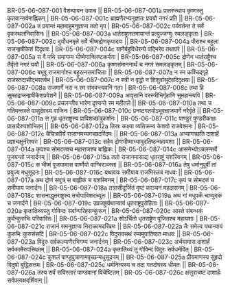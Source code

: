 BR-05-06-087-001  	वैशम्पायन उवाच ||
BR-05-06-087-001a	प्रातरुत्थाय कृष्णस्तु कृतवान्सर्वमाह्निकम् |
BR-05-06-087-001c	ब्राह्मणैरभ्यनुज्ञातः प्रययौ नगरं प्रति ||
BR-05-06-087-002a	तं प्रयान्तं महाबाहुमनुज्ञाप्य ततो नृप |
BR-05-06-087-002c	पर्यवर्तन्त ते सर्वे वृकस्थलनिवासिनः ||
BR-05-06-087-003a	धार्तराष्ट्रास्तमायान्तं प्रत्युज्जग्मुः स्वलङ्कृताः |
BR-05-06-087-003c	दुर्योधनमृते सर्वे भीष्मद्रोणकृपादयः ||
BR-05-06-087-004a	पौराश्च बहुला राजन्हृषीकेशं दिदृक्षवः |
BR-05-06-087-004c	यानैर्बहुविधैरन्ये पद्भिरेव तथापरे ||
BR-05-06-087-005a	स वै पथि समागम्य भीष्मेणाक्लिष्टकर्मणा |
BR-05-06-087-005c	द्रोणेन धार्तराष्ट्रैश्च तैर्वृतो नगरं ययौ ||
BR-05-06-087-006a	कृष्णसंमाननार्थं च नगरं समलङ्कृतम् |
BR-05-06-087-006c	बभूवू राजमार्गाश्च बहुरत्नसमाचिताः ||
BR-05-06-087-007a	न स्म कश्चिद्गृहे राजंस्तदासीद्भरतर्षभ |
BR-05-06-087-007c	न स्त्री न वृद्धो न शिशुर्वासुदेवदिदृक्षया ||
BR-05-06-087-008a	राजमार्गे नरा न स्म संभवन्त्यवनिं गताः |
BR-05-06-087-008c	तथा हि सुमहद्राजन्हृषीकेशप्रवेशने ||
BR-05-06-087-009a	आवृतानि वरस्त्रीभिर्गृहाणि सुमहान्त्यपि |
BR-05-06-087-009c	प्रचलन्तीव भारेण दृश्यन्ते स्म महीतले ||
BR-05-06-087-010a	तथा च गतिमन्तस्ते वासुदेवस्य वाजिनः |
BR-05-06-087-010c	प्रनष्टगतयोऽभूवन्राजमार्गे नरैर्वृते ||
BR-05-06-087-011a	स गृहं धृतराष्ट्रस्य प्राविशच्छत्रुकर्शनः |
BR-05-06-087-011c	पाण्डुरं पुण्डरीकाक्षः प्रासादैरुपशोभितम् ||
BR-05-06-087-012a	तिस्रः कक्ष्या व्यतिक्रम्य केशवो राजवेश्मनः |
BR-05-06-087-012c	वैचित्रवीर्यं राजानमभ्यगच्छदरिंदमः ||
BR-05-06-087-013a	अभ्यागच्छति दाशार्हे प्रज्ञाचक्षुर्नरेश्वरः |
BR-05-06-087-013c	सहैव द्रोणभीष्माभ्यामुदतिष्ठन्महायशाः ||
BR-05-06-087-014a	कृपश्च सोमदत्तश्च महाराजश्च बाह्लिकः |
BR-05-06-087-014c	आसनेभ्योऽचलन्सर्वे पूजयन्तो जनार्दनम् ||
BR-05-06-087-015a	ततो राजानमासाद्य धृतराष्ट्रं यशस्विनम् |
BR-05-06-087-015c	स भीष्मं पूजयामास वार्ष्णेयो वाग्भिरञ्जसा ||
BR-05-06-087-016a	तेषु धर्मानुपूर्वीं तां प्रयुज्य मधुसूदनः |
BR-05-06-087-016c	यथावयः समीयाय राजभिस्तत्र माधवः ||
BR-05-06-087-017a	अथ द्रोणं सपुत्रं स बाह्लीकं च यशस्विनम् |
BR-05-06-087-017c	कृपं च सोमदत्तं च समीयाय जनार्दनः ||
BR-05-06-087-018a	तत्रासीदूर्जितं मृष्टं काञ्चनं महदासनम् |
BR-05-06-087-018c	शासनाद्धृतराष्ट्रस्य तत्रोपाविशदच्युतः ||
BR-05-06-087-019a	अथ गां मधुपर्कं चाप्युदकं च जनार्दने |
BR-05-06-087-019c	उपजह्रुर्यथान्यायं धृतराष्ट्रपुरोहिताः ||
BR-05-06-087-020a	कृतातिथ्यस्तु गोविन्दः सर्वान्परिहसन्कुरून् |
BR-05-06-087-020c	आस्ते संबन्धकं कुर्वन्कुरुभिः परिवारितः ||
BR-05-06-087-021a	सोऽर्चितो धृतराष्ट्रेण पूजितश्च महायशाः |
BR-05-06-087-021c	राजानं समनुज्ञाप्य निराक्रामदरिंदमः ||
BR-05-06-087-022a	तैः समेत्य यथान्यायं कुरुभिः कुरुसंसदि |
BR-05-06-087-022c	विदुरावसथं रम्यमुपातिष्ठत माधवः ||
BR-05-06-087-023a	विदुरः सर्वकल्याणैरभिगम्य जनार्दनम् |
BR-05-06-087-023c	अर्चयामास दाशार्हं सर्वकामैरुपस्थितम् ||
BR-05-06-087-024a	कृतातिथ्यं तु गोविन्दं विदुरः सर्वधर्मवित् |
BR-05-06-087-024c	कुशलं पाण्डुपुत्राणामपृच्छन्मधुसूदनम् ||
BR-05-06-087-025a	प्रीयमाणस्य सुहृदो विदुषो बुद्धिसत्तमः |
BR-05-06-087-025c	धर्मनित्यस्य च तदा गतदोषस्य धीमतः ||
BR-05-06-087-026a	तस्य सर्वं सविस्तारं पाण्डवानां विचेष्टितम् |
BR-05-06-087-026c	क्षत्तुराचष्ट दाशार्हः सर्वप्रत्यक्षदर्शिवान् ||
